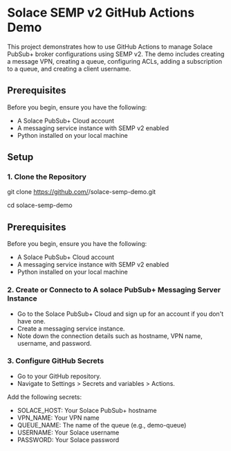 # Solace SEMP v2 GitHub Actions Demo

This project demonstrates how to use GitHub Actions to manage Solace PubSub+ broker configurations using SEMP v2. The demo includes creating a message VPN, creating a queue, configuring ACLs, adding a subscription to a queue, and creating a client username.

## Prerequisites

Before you begin, ensure you have the following:

- A Solace PubSub+ Cloud account
- A messaging service instance with SEMP v2 enabled
- Python installed on your local machine

## Setup

### 1. Clone the Repository

git clone https://github.com/<your-github-username>/solace-semp-demo.git

cd solace-semp-demo

## Prerequisites

Before you begin, ensure you have the following:

- A Solace PubSub+ Cloud account
- A messaging service instance with SEMP v2 enabled
- Python installed on your local machine

### 2. Create or Connecto to A solace PubSub+ Messaging Server Instance
- Go to the Solace PubSub+ Cloud and sign up for an account if you don't have one.
- Create a messaging service instance.
- Note down the connection details such as hostname, VPN name, username, and password.

### 3. Configure GitHub Secrets

- Go to your GitHub repository.
- Navigate to Settings > Secrets and variables > Actions.

Add the following secrets:

- SOLACE_HOST: Your Solace PubSub+ hostname
- VPN_NAME: Your VPN name
- QUEUE_NAME: The name of the queue (e.g., demo-queue)
- USERNAME: Your Solace username
- PASSWORD: Your Solace password
